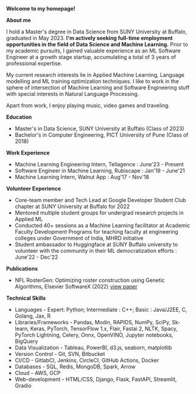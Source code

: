 **Welcome to my homepage!**

**About me**

I hold a Master's degree in Data Science from SUNY University at Buffalo, graduated in May 2023. **I'm actively seeking full-time employment opportunities in the field of Data Science and Machine Learning.** Prior to my academic pursuits, I gained valuable experience as an ML Software Engineer at a growth stage startup, accumulating a total of 3 years of professional expertise.

My current research interests lie in Applied Machine Learning, Language modelling and ML training optimization techniques. I like to work in the sphere of intersection of Machine Learning and Software Engineering stuff with special interests in Natural Language Processing.

Apart from work, I enjoy playing music, video games and traveling.

**Education**
* Master's in Data Science, SUNY University at Buffalo (Class of 2023)
* Bachelor's in Computer Engineering, PICT University of Pune (Class of 2018)

**Work Experience**
* Machine Learning Engineering Intern, Tellagence : June'23 - Present
* Software Engineer in Machine Learning, Rubiscape : Jan'19 - June'21
* Machine Learning Intern, Walnut App : Aug'17 - Nov'18

**Volunteer Experience**
* Core-team member and Tech Lead at Google Developer Student Club chapter at SUNY University at Buffalo for 2022
* Mentored multiple student groups for undergrad research projects in Applied ML
* Conducted 40+ sessions as a Machine Learning facilitator at Academic Faculty Development Programs for teaching faculty at engineering colleges under Government of India, MHRD initiative 
* Student ambassador to Huggingface at SUNY Buffalo university to volunteer with the community in their ML democratization efforts : June'22 - Dec'22

**Publications**
* NFL RosterGen: Optimizing roster construction using Genetic Algorithms, Elsevier SoftwareX (2022) [view paper](https://papers.ssrn.com/sol3/papers.cfm?abstract_id=4160518)

**Technical Skills**
*	Languages - Expert: Python; Intermediate : C++; Basic : Java/J2EE, C, Golang, Jax, R
*	Libraries/Frameworks - Pandas, Modin, RAPIDS, NumPy, SciPy, Sk-learn, Keras, PyTorch, TensorFlow 1.x, Flair, Fastai 2, NLTK, Spacy, PyTorch Lightning, Celery, Onnx, OpenVINO, Jupyter notebooks, BigQuery
*	Data Visualization - Tableau, PowerBI, d3.js, seaborn, matplotlib 
*	Version Control - Git, SVN, Bitbucket
*	CI/CD - GitlabCI, Jenkins, CircleCI, GitHub Actions, Docker
*	Databases - SQL, Redis, MongoDB, Spark, Arrow
*	Cloud - AWS, GCP
*	Web-development - HTML/CSS, Django, Flask, FastAPI, Streamlit, Gradio

